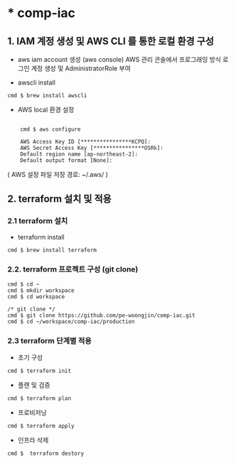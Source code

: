 # * comp-iac

## 1. IAM 계정 생성 및 AWS CLI 를 통한 로컬 환경 구성

* aws iam account 생성 (aws console)
AWS 관리 콘솔에서 프로그래밍 방식 로그인 계정 생성 및 AdministratorRole 부여

* awscli install  

```console
cmd $ brew install awscli
```

* AWS local 환경 설정 

```console

    cmd $ aws configure

    AWS Access Key ID [****************KCPQ]: 
    AWS Secret Access Key [****************OSRk]: 
    Default region name [ap-northeast-2]: 
    Default output format [None]: 
```
( AWS 설정 파일 저장 경로: ~/.aws/ )


## 2. terraform 설치 및 적용 

### 2.1 terraform 설치

* terraform install

```console
cmd $ brew install terraform
```

### 2.2. terraform 프로젝트 구성 (git clone)

```console
cmd $ cd ~
cmd $ mkdir workspace
cmd $ cd workspace

/* git clone */
cmd $ git clone https://github.com/pe-woongjin/comp-iac.git
cmd $ cd ~/workspace/comp-iac/production
```

### 2.3 terraform 단계별 적용

* 초기 구성

```console
cmd $ terraform init
```

* 플랜 및 검증

```console
cmd $ terraform plan
```

* 프로비저닝

```console
cmd $ terraform apply
```

* 인프라 삭제

```console
cmd $  terraform destory
```
